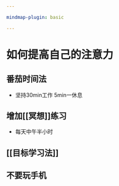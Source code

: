 ```yaml
---

mindmap-plugin: basic

---
```


# 如何提高自己的注意力

## 番茄时间法
- 坚持30min工作 5min一休息

## 增加[[冥想]]练习
- 每天中午半小时

## [[目标学习法]]

## 不要玩手机